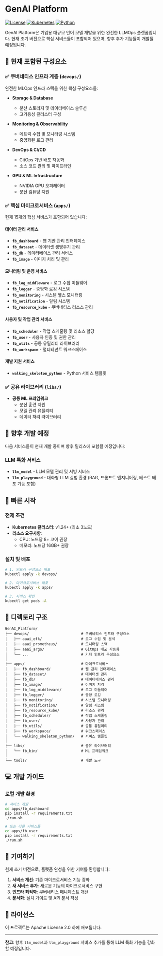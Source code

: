 # GenAI Platform

[![License](https://img.shields.io/badge/License-Apache%202.0-blue.svg)](LICENSE)
[![Kubernetes](https://img.shields.io/badge/Kubernetes-1.24+-blue.svg)](https://kubernetes.io/)
[![Python](https://img.shields.io/badge/Python-3.11+-blue.svg)](https://www.python.org/)

GenAI Platform은 기업용 대규모 언어 모델 개발을 위한 완전한 LLMOps 플랫폼입니다. 현재 초기 버전으로 핵심 서비스들이 포함되어 있으며, 향후 추가 기능들이 개발될 예정입니다.

## 🎯 현재 포함된 구성요소

### ✅ 쿠버네티스 인프라 계층 (`devops/`)
완전한 MLOps 인프라 스택을 위한 핵심 구성요소들:

- **Storage & Database**
  - 분산 스토리지 및 데이터베이스 솔루션
  - 고가용성 클러스터 구성

- **Monitoring & Observability**
  - 메트릭 수집 및 모니터링 시스템
  - 중앙화된 로그 관리

- **DevOps & CI/CD**
  - GitOps 기반 배포 자동화
  - 소스 코드 관리 및 파이프라인

- **GPU & ML Infrastructure**
  - NVIDIA GPU 오퍼레이터
  - 분산 컴퓨팅 지원

### ✅ 핵심 마이크로서비스 (`apps/`)
현재 15개의 핵심 서비스가 포함되어 있습니다:

#### 데이터 관리 서비스
- **`fb_dashboard`** - 웹 기반 관리 인터페이스
- **`fb_dataset`** - 데이터셋 생명주기 관리
- **`fb_db`** - 데이터베이스 관리 서비스
- **`fb_image`** - 이미지 처리 및 관리

#### 모니터링 및 운영 서비스
- **`fb_log_middleware`** - 로그 수집 미들웨어
- **`fb_logger`** - 중앙화 로깅 시스템
- **`fb_monitoring`** - 시스템 헬스 모니터링
- **`fb_notification`** - 알림 시스템
- **`fb_resource_kube`** - 쿠버네티스 리소스 관리

#### 사용자 및 작업 관리 서비스
- **`fb_scheduler`** - 작업 스케줄링 및 리소스 할당
- **`fb_user`** - 사용자 인증 및 권한 관리
- **`fb_utils`** - 공통 유틸리티 라이브러리
- **`fb_workspace`** - 멀티테넌트 워크스페이스

#### 개발 지원 서비스
- **`walking_skeleton_python`** - Python 서비스 템플릿

### ✅ 공유 라이브러리 (`libs/`)
- **공통 ML 프레임워크**
  - 분산 훈련 지원
  - 모델 관리 유틸리티
  - 데이터 처리 라이브러리

## 🚧 향후 개발 예정

다음 서비스들이 현재 개발 중이며 향후 릴리스에 포함될 예정입니다:

### LLM 특화 서비스
- **`llm_model`** - LLM 모델 관리 및 서빙 서비스
- **`llm_playground`** - 대화형 LLM 실험 환경 (RAG, 프롬프트 엔지니어링, 테스트 배포 기능 포함)

## 🔧 빠른 시작

### 전제 조건
- **Kubernetes 클러스터**: v1.24+ (최소 3노드)
- **리소스 요구사항**:
  - CPU: 노드당 8+ 코어 권장
  - 메모리: 노드당 16GB+ 권장

### 설치 및 배포

```bash
# 1. 인프라 구성요소 배포
kubectl apply -k devops/

# 2. 마이크로서비스 배포
kubectl apply -k apps/

# 3. 서비스 확인
kubectl get pods -A
```

## 📁 디렉토리 구조

```
GenAI_Platform/
├── devops/                        # 쿠버네티스 인프라 구성요소
│   ├── aaai_efk/                  # 로그 수집 및 분석
│   ├── aaai_prometheus/           # 모니터링 스택
│   ├── aaai_argo/                 # GitOps 배포 자동화
│   └── ...                        # 기타 인프라 구성요소
│
├── apps/                          # 마이크로서비스
│   ├── fb_dashboard/              # 웹 관리 인터페이스
│   ├── fb_dataset/                # 데이터셋 관리
│   ├── fb_db/                     # 데이터베이스 관리
│   ├── fb_image/                  # 이미지 처리
│   ├── fb_log_middleware/         # 로그 미들웨어
│   ├── fb_logger/                 # 중앙 로깅
│   ├── fb_monitoring/             # 시스템 모니터링
│   ├── fb_notification/           # 알림 시스템
│   ├── fb_resource_kube/          # 리소스 관리
│   ├── fb_scheduler/              # 작업 스케줄링
│   ├── fb_user/                   # 사용자 관리
│   ├── fb_utils/                  # 공통 유틸리티
│   ├── fb_workspace/              # 워크스페이스
│   └── walking_skeleton_python/   # 서비스 템플릿
│
├── libs/                          # 공유 라이브러리
│   └── fb_bin/                    # ML 프레임워크
│
└── tools/                         # 개발 도구
```

## 💻 개발 가이드

### 로컬 개발 환경

```bash
# 서비스 개발
cd apps/fb_dashboard
pip install -r requirements.txt
./run.sh

# 또는 다른 서비스들
cd apps/fb_user
pip install -r requirements.txt
./run.sh
```

## 🤝 기여하기

현재 초기 버전으로, 플랫폼 완성을 위한 기여를 환영합니다:

1. **서비스 개선**: 기존 마이크로서비스 기능 강화
2. **새 서비스 추가**: 새로운 기능의 마이크로서비스 구현
3. **인프라 최적화**: 쿠버네티스 매니페스트 개선
4. **문서화**: 설치 가이드 및 API 문서 작성

## 📄 라이선스

이 프로젝트는 Apache License 2.0 하에 배포됩니다.

---

**참고**: 향후 `llm_model`과 `llm_playground` 서비스 추가를 통해 LLM 특화 기능을 강화할 예정입니다.